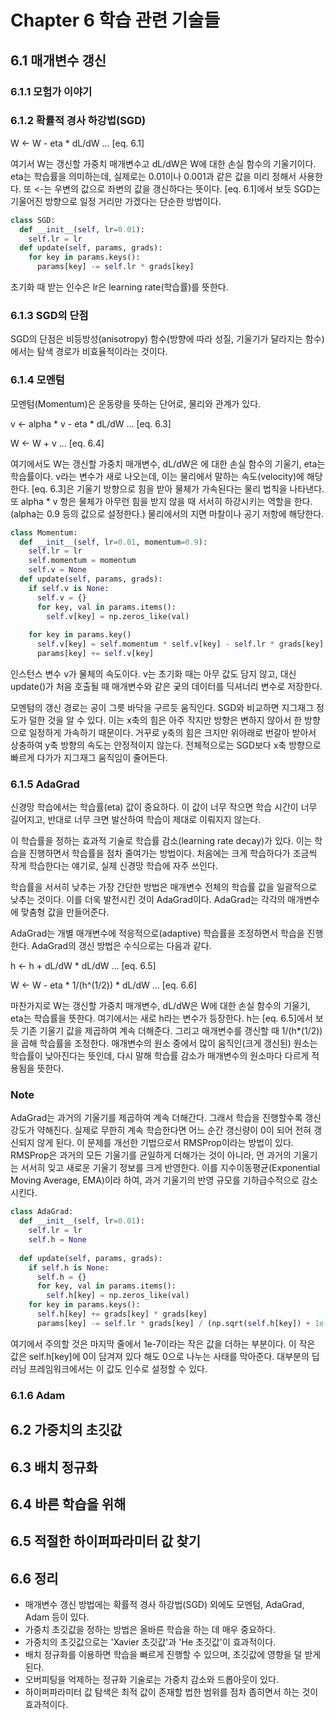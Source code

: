 # Chapter 6 학습 관련 기술들

## 6.1 매개변수 갱신

### 6.1.1 모험가 이야기

### 6.1.2 확률적 경사 하강법(SGD)
W <- W - eta * dL/dW ... [eq. 6.1]

여기서 W는 갱신할 가중치 매개변수고 dL/dW은 W에 대한 손실 함수의 기울기이다. eta는 학습률을 의미하는데, 실제로는 0.01이나 0.001과 같은 값을 미리 정해서 사용한다. 또 <-는 우변의 값으로 좌변의 값을 갱신하다는 뜻이다. [eq. 6.1]에서 보듯 SGD는 기울어진 방향으로 일정 거리만 가겠다는 단순한 방법이다.

```Python
class SGD:
  def __init__(self, lr=0.01):
    self.lr = lr
  def update(self, params, grads):
    for key in params.keys():
      params[key] -= self.lr * grads[key]
```

초기화 때 받는 인수은 lr은 learning rate(학습률)를 뜻한다.

### 6.1.3 SGD의 단점

SGD의 단점은 비등방성(anisotropy) 함수(방향에 따라 성질, 기울기가 달라지는 함수)에서는 탐색 경로가 비효율적이라는 것이다.

### 6.1.4 모멘텀
모멘텀(Momentum)은 운동량을 뜻하는 단어로, 물리와 관계가 있다.

v <- alpha * v - eta * dL/dW ... [eq. 6.3]

W <- W + v ... [eq. 6.4]

여기에서도 W는 갱신할 가중치 매개변수, dL/dW은 에 대한 손실 함수의 기울기, eta는 학습률이다. v라는 변수가 새로 나오는데, 이는 물리에서 말하는 속도(velocity)에 해당한다. [eq. 6.3]은 기울기 방향으로 힘을 받아 물체가 가속된다는 물리 법칙을 나타낸다. 또 alpha * v 항은 물체가 아무런 힘을 받지 않을 때 서서히 하강시키는 역할을 한다. (alpha는 0.9 등의 값으로 설정한다.) 물리에서의 지면 마찰이나 공기 저항에 해당한다.

```Python
class Momentum:
  def __init__(self, lr=0.01, momentum=0.9):
    self.lr = lr
    self.momentum = momentum
    self.v = None
  def update(self, params, grads):
    if self.v is None:
      self.v = {}
      for key, val in params.items():
        self.v[key] = np.zeros_like(val)
    
    for key in params.key()
      self.v[key] = self.momentum * self.v[key] - self.lr * grads[key]
      params[key] += self.v[key]
```

인스턴스 변수 v가 물체의 속도이다. v는 초기화 때는 아무 값도 담지 않고, 대신 update()가 처음 호출될 때 매개변수와 같은 궂의 데이터를 딕셔너리 변수로 저장한다.

모멘텀의 갱신 경로는 공이 그릇 바닥을 구르듯 움직인다. SGD와 비교하면 지그재그 정도가 덜한 것을 알 수 있다. 이는 x축의 힘은 아주 작지만 방향은 변하지 않아서 한 방향으로 일정하게 가속하기 때문이다. 거꾸로 y축의 힘은 크지만 위아래로 번갈아 받아서 상충하여 y축 방향의 속도는 안정적이지 않는다. 전체적으로는 SGD보다 x축 방향으로 빠르게 다가가 지그재그 움직임이 줄어든다.

### 6.1.5 AdaGrad
신경망 학습에서는 학습률(eta) 값이 중요하다. 이 값이 너무 작으면 학습 시간이 너무 길어지고, 반대로 너무 크면 발산하여 학습이 제대로 이뤄지지 않는다.

이 학습률을 정하는 효과적 기술로 학습률 감소(learning rate decay)가 있다. 이는 학습을 진행하면서 학습률을 점차 줄여가는 방법이다. 처음에는 크게 학습하다가 조금씩 작게 학습한다는 얘기로, 실제 신경망 학습에 자주 쓰인다.

학습률을 서서히 낮추는 가장 간단한 방법은 매개변수 전체의 학습률 값을 일괄적으로 낮추는 것이다. 이를 더욱 발전시킨 것이 AdaGrad이다. AdaGrad는 각각의 매개변수에 맞춤형 값을 만들어준다.

AdaGrad는 개별 매개변수에 적응적으로(adaptive) 학습률을 조정하면서 학습을 진행한다. AdaGrad의 갱신 방법은 수식으로는 다음과 같다.

h <- h + dL/dW * dL/dW ... [eq. 6.5]

W <- W - eta * 1/(h^(1/2)) * dL/dW ... [eq. 6.6]

마찬가지로 W는 갱신할 가중치 매개변수, dL/dW은 W에 대한 손실 함수의 기울기, eta는 학습률을 뜻한다. 여기에서는 새로 h라는 변수가 등장한다. h는 [eq. 6.5]에서 보듯 기존 기울기 값을 제곱하여 계속 더해준다. 그리고 매개변수를 갱신할 때 1/(h*(1/2))을 곱해 학습률을 조정한다. 매개변수의 원소 중에서 많이 움직인(크게 갱신된) 원소는 학습률이 낮아진다는 뜻인데, 다시 말해 학습률 감소가 매개변수의 원소마다 다르게 적용됨을 뜻한다.

### Note
AdaGrad는 과거의 기울기를 제곱하여 계속 더해간다. 그래서 학습을 진행할수록 갱신 강도가 약해진다. 실제로 무한히 계속 학습한다면 어느 순간 갱신량이 0이 되어 전혀 갱신되지 않게 된다. 이 문제를 개선한 기법으로서 RMSProp이라는 방법이 있다. RMSProp은 과거의 모든 기울기를 균일하게 더해가는 것이 아니라, 먼 과거의 기울기는 서서히 잊고 새로운 기울기 정보를 크게 반영한다. 이를 지수이동평균(Exponential Moving Average, EMA)이라 하여, 과거 기울기의 반영 규모를 기하급수적으로 감소시킨다.

```Python
class AdaGrad:
  def __init__(self, lr=0.01):
    self.lr = lr
    self.h = None
  
  def update(self, params, grads):
    if self.h is None:
      self.h = {}
      for key, val in params.items():
        self.h[key] = np.zeros_like(val)
    for key in params.keys():
      self.h[key] += grads[key] * grads[key]
      params[key] -= self.lr * grads[key] / (np.sqrt(self.h[key]) + 1e-7
```

여기에서 주의할 것은 마지막 줄에서 1e-7이라는 작은 값을 더하는 부분이다. 이 작은 값은 self.h[key]에 0이 담겨져 있다 해도 0으로 나누는 사태를 막아준다. 대부분의 딥러닝 프레임워크에서는 이 값도 인수로 설정할 수 있다.

### 6.1.6 Adam

## 6.2 가중치의 초깃값

## 6.3 배치 정규화

## 6.4 바른 학습을 위해

## 6.5 적절한 하이퍼파라미터 값 찾기

## 6.6 정리
- 매개변수 갱신 방법에는 확률적 경사 하강법(SGD) 외에도 모멘텀, AdaGrad, Adam 등이 있다.
- 가중치 초깃값을 정하는 방법은 올바른 학습을 하는 데 매우 중요하다.
- 가중치의 초깃값으로는 'Xavier 초깃값'과 'He 초깃값'이 효과적이다.
- 배치 정규화를 이용하면 학습을 빠르게 진행할 수 있으며, 초깃값에 영향을 덜 받게 된다.
- 오버피팅을 억제하는 정규화 기술로는 가중치 감소와 드롭아웃이 있다.
- 하이퍼파라미터 값 탐색은 최적 값이 존재할 법한 범위를 점차 좁히면서 하는 것이 효과적이다.
